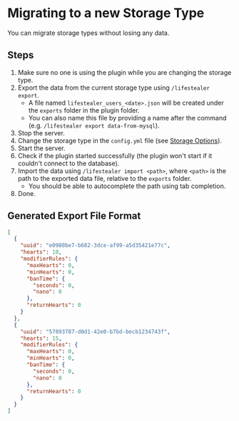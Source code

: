 # Migrating to a new Storage Type

You can migrate storage types without losing any data.

## Steps

1. Make sure no one is using the plugin while you are changing the storage type.
2. Export the data from the current storage type using `/lifestealer export`.
    - A file named `lifestealer_users_<date>.json` will be created under the `exports` folder in the plugin folder.
    - You can also name this file by providing a name after the command (e.g. `/lifestealer export data-from-mysql`).
3. Stop the server.
4. Change the storage type in the `config.yml` file (see [Storage Options](/configuration/storage#storage-types)).
5. Start the server.
6. Check if the plugin started successfully (the plugin won't start if it couldn't connect to the database).
7. Import the data using `/lifestealer import <path>`, where `<path>` is the path to the exported data file, relative to
   the `exports` folder.
    - You should be able to autocomplete the path using tab completion.
8. Done.

## Generated Export File Format

```json
[
  {
    "uuid": "e0980be7-b682-3dce-af99-a5d35421e77c",
    "hearts": 10,
    "modifierRules": {
      "maxHearts": 0,
      "minHearts": 0,
      "banTime": {
        "seconds": 0,
        "nano": 0
      },
      "returnHearts": 0
    }
  },
  {
    "uuid": "57893787-d0d1-42e0-b7bd-becb1234743f",
    "hearts": 15,
    "modifierRules": {
      "maxHearts": 0,
      "minHearts": 0,
      "banTime": {
        "seconds": 0,
        "nano": 0
      },
      "returnHearts": 0
    }
  }
]
```